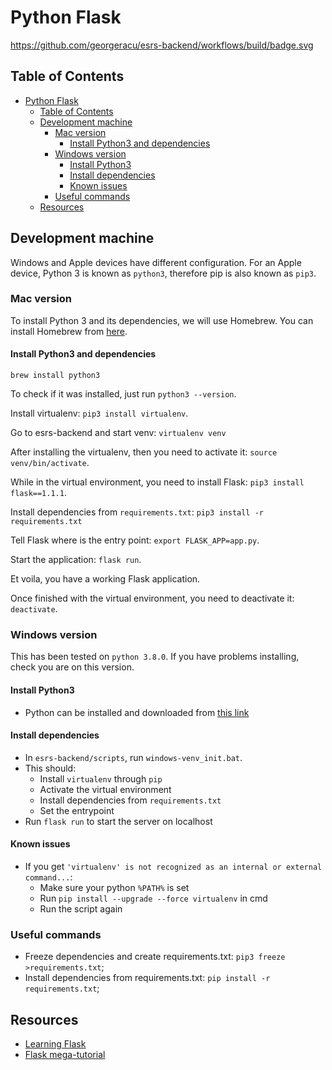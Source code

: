 # Python Flask

https://github.com/georgeracu/esrs-backend/workflows/build/badge.svg

## Table of Contents

- [Python Flask](#python-flask)
  - [Table of Contents](#table-of-contents)
  - [Development machine](#development-machine)
    - [Mac version](#mac-version)
      - [Install Python3 and dependencies](#install-python3-and-dependencies)
    - [Windows version](#windows-version)
      - [Install Python3](#install-python3)
      - [Install dependencies](#install-dependencies)
      - [Known issues](#known-issues)
    - [Useful commands](#useful-commands)
  - [Resources](#resources)

## Development machine

Windows and Apple devices have different configuration. For an Apple device, Python 3 is known as `python3`, therefore pip is also known as `pip3`.

### Mac version

To install Python 3 and its dependencies, we will use Homebrew. You can install Homebrew from [here](https://brew.sh/).

#### Install Python3 and dependencies

`brew install python3`

To check if it was installed, just run `python3 --version`.

Install virtualenv: `pip3 install virtualenv`.

Go to esrs-backend and start venv: `virtualenv venv`

After installing the virtualenv, then you need to activate it: `source venv/bin/activate`.

While in the virtual environment, you need to install Flask: `pip3 install flask==1.1.1`.

Install dependencies from `requirements.txt`: `pip3 install -r requirements.txt`

Tell Flask where is the entry point: `export FLASK_APP=app.py`.

Start the application: `flask run`.

Et voila, you have a working Flask application.

Once finished with the virtual environment, you need to deactivate it: `deactivate`.

### Windows version

This has been tested on `python 3.8.0`. If you have problems installing, check you are on this version.

#### Install Python3

- Python can be installed and downloaded from [this link](https://www.python.org/downloads/)

#### Install dependencies

- In `esrs-backend/scripts`, run `windows-venv_init.bat`.
- This should:
  - Install `virtualenv` through `pip`
  - Activate the virtual environment
  - Install dependencies from `requirements.txt`
  - Set the entrypoint
- Run `flask run` to start the server on localhost

#### Known issues

- If you get `'virtualenv' is not recognized as an internal or external command...`:
  - Make sure your python `%PATH%` is set
  - Run `pip install --upgrade --force virtualenv` in cmd
  - Run the script again

### Useful commands

- Freeze dependencies and create requirements.txt: `pip3 freeze >requirements.txt`;
- Install dependencies from requirements.txt: `pip install -r requirements.txt`;

## Resources

- [Learning Flask](https://pythonise.com/series/learning-flask/your-first-flask-app)
- [Flask mega-tutorial](https://blog.miguelgrinberg.com/post/the-flask-mega-tutorial-part-i-hello-world)
